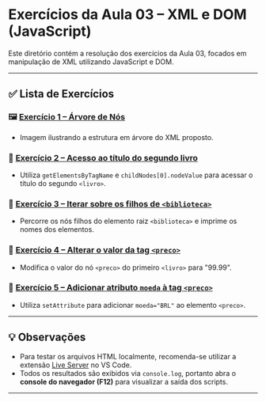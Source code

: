 # Exercícios da Aula 03 – XML e DOM (JavaScript)

Este diretório contém a resolução dos exercícios da Aula 03, focados em manipulação de XML utilizando JavaScript e DOM.

---

## ✅ Lista de Exercícios

### 🖼️ [Exercício 1 – Árvore de Nós](ex1_arvore_nos.png)
- Imagem ilustrando a estrutura em árvore do XML proposto.

### 📄 [Exercício 2 – Acesso ao título do segundo livro](ex2_node_value.html)
- Utiliza `getElementsByTagName` e `childNodes[0].nodeValue` para acessar o título do segundo `<livro>`.

### 📄 [Exercício 3 – Iterar sobre os filhos de `<biblioteca>`](ex3_iterar_elementos.html)
- Percorre os nós filhos do elemento raiz `<biblioteca>` e imprime os nomes dos elementos.

### 📄 [Exercício 4 – Alterar o valor da tag `<preco>`](ex4_alterar_preco.html)
- Modifica o valor do nó `<preco>` do primeiro `<livro>` para "99.99".

### 📄 [Exercício 5 – Adicionar atributo `moeda` à tag `<preco>`](ex5_novo_atributo.html)
- Utiliza `setAttribute` para adicionar `moeda="BRL"` ao elemento `<preco>`.

---

## 💡 Observações

- Para testar os arquivos HTML localmente, recomenda-se utilizar a extensão [Live Server](https://marketplace.visualstudio.com/items?itemName=ritwickdey.LiveServer) no VS Code.
- Todos os resultados são exibidos via `console.log`, portanto abra o **console do navegador (F12)** para visualizar a saída dos scripts.

---
